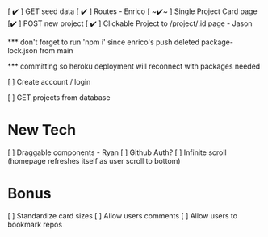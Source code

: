 [ ✔️ ] GET seed data
[ ✔️ ] Routes - Enrico
[ ~✔️~ ] Single Project Card page
[✔️ ] POST new project
[ ✔️ ] Clickable Project to /project/:id page - Jason

*** don't forget to run 'npm i' since enrico's push deleted package-lock.json from main

*** committing so heroku deployment will reconnect with packages needed


[ ] Create account / login

[ ] GET projects from database

# New Tech
[ ] Draggable components - Ryan
[ ] Github Auth?
[ ] Infinite scroll (homepage refreshes itself as user scroll to bottom)


# Bonus
[ ] Standardize card sizes
[ ] Allow users comments
[ ] Allow users to bookmark repos